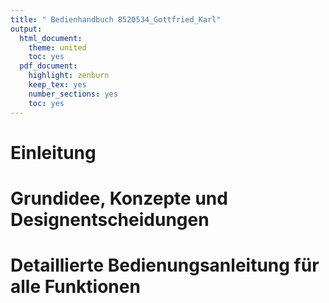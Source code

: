 ```yaml
---
title: " Bedienhandbuch 8520534_Gottfried_Karl"
output:
  html_document:
    theme: united
    toc: yes
  pdf_document:
    highlight: zenburn
    keep_tex: yes
    number_sections: yes
    toc: yes
---
```


# Einleitung
# Grundidee, Konzepte und Designentscheidungen
# Detaillierte Bedienungsanleitung für alle Funktionen